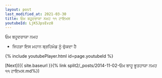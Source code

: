 ```yaml
---
layout: post
last_modified_at: 2021-03-30
title: ਓਮ ਬਹੂਦਰਾਯਾ ਨਮਹ ੧੧ ਟਾਇਮਸ
youtubeId: LjKSJpsEvz8
---
```

 
 
 ਓਮ ਬਹੂਦਰਾਯਾ ਨਮਹ  
 
 -  ਜਿਹੜਾ ਇਸ ਮਹਾਨ ਬ੍ਰਹਿਮੰਡ ਨੂੰ ਚੁੱਕਦਾ ਹੈ 
 
  
 
  
 
 
 
 
 
 


{% include youtubePlayer.html id=page.youtubeId %}
 
[Next]({{ site.baseurl }}{% link  split2/_posts/2014-11-02-ਓਮ ਬਾਹੂ ਭੂਤਹਾਯਾ ਨਮਹ ੧੧ ਟਾਇਮਸ.md%})
 
